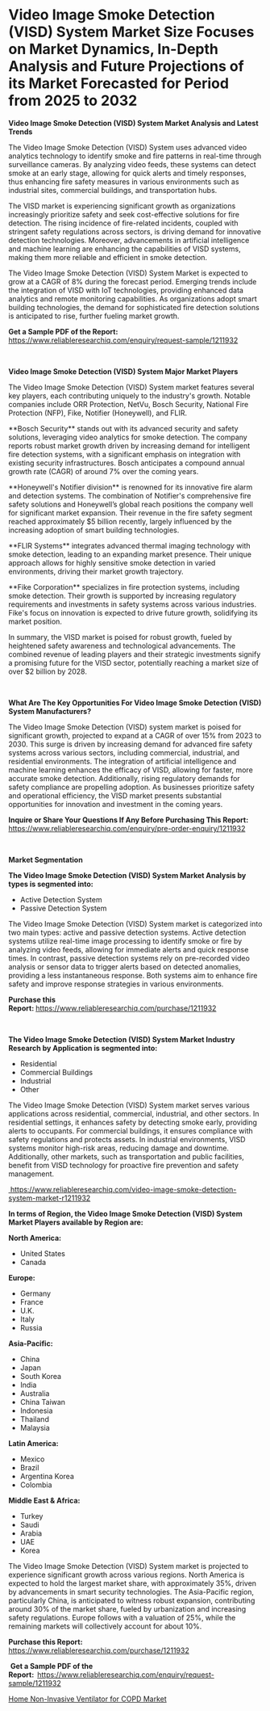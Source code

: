 <p><h1>Video Image Smoke Detection (VISD) System Market Size Focuses on Market Dynamics, In-Depth Analysis and Future Projections of its Market Forecasted for Period from 2025 to 2032</h1></p><p><strong>Video Image Smoke Detection (VISD) System Market Analysis and Latest Trends</strong></p>
<p><p>The Video Image Smoke Detection (VISD) System uses advanced video analytics technology to identify smoke and fire patterns in real-time through surveillance cameras. By analyzing video feeds, these systems can detect smoke at an early stage, allowing for quick alerts and timely responses, thus enhancing fire safety measures in various environments such as industrial sites, commercial buildings, and transportation hubs.</p><p>The VISD market is experiencing significant growth as organizations increasingly prioritize safety and seek cost-effective solutions for fire detection. The rising incidence of fire-related incidents, coupled with stringent safety regulations across sectors, is driving demand for innovative detection technologies. Moreover, advancements in artificial intelligence and machine learning are enhancing the capabilities of VISD systems, making them more reliable and efficient in smoke detection.</p><p>The Video Image Smoke Detection (VISD) System Market is expected to grow at a CAGR of 8% during the forecast period. Emerging trends include the integration of VISD with IoT technologies, providing enhanced data analytics and remote monitoring capabilities. As organizations adopt smart building technologies, the demand for sophisticated fire detection solutions is anticipated to rise, further fueling market growth.</p></p>
<p><strong>Get a Sample PDF of the Report:&nbsp;</strong> <a href="https://www.reliableresearchiq.com/enquiry/request-sample/1211932?utm_campaign=2780&utm_medium=2&utm_source=Github&utm_content=ia&utm_term=24032025&utm_id=video-image-smoke-detection-visd-system">https://www.reliableresearchiq.com/enquiry/request-sample/1211932</a></p>
<p>&nbsp;</p>
<p><strong>Video Image Smoke Detection (VISD) System Major Market Players</strong></p>
<p><p>The Video Image Smoke Detection (VISD) System market features several key players, each contributing uniquely to the industry's growth. Notable companies include ORR Protection, NetVu, Bosch Security, National Fire Protection (NFP), Fike, Notifier (Honeywell), and FLIR.</p><p>**Bosch Security** stands out with its advanced security and safety solutions, leveraging video analytics for smoke detection. The company reports robust market growth driven by increasing demand for intelligent fire detection systems, with a significant emphasis on integration with existing security infrastructures. Bosch anticipates a compound annual growth rate (CAGR) of around 7% over the coming years.</p><p>**Honeywell's Notifier division** is renowned for its innovative fire alarm and detection systems. The combination of Notifier's comprehensive fire safety solutions and Honeywell’s global reach positions the company well for significant market expansion. Their revenue in the fire safety segment reached approximately $5 billion recently, largely influenced by the increasing adoption of smart building technologies.</p><p>**FLIR Systems** integrates advanced thermal imaging technology with smoke detection, leading to an expanding market presence. Their unique approach allows for highly sensitive smoke detection in varied environments, driving their market growth trajectory.</p><p>**Fike Corporation** specializes in fire protection systems, including smoke detection. Their growth is supported by increasing regulatory requirements and investments in safety systems across various industries. Fike's focus on innovation is expected to drive future growth, solidifying its market position.</p><p>In summary, the VISD market is poised for robust growth, fueled by heightened safety awareness and technological advancements. The combined revenue of leading players and their strategic investments signify a promising future for the VISD sector, potentially reaching a market size of over $2 billion by 2028.</p></p>
<p>&nbsp;</p>
<p><strong>What Are The Key Opportunities For Video Image Smoke Detection (VISD) System Manufacturers?</strong></p>
<p><p>The Video Image Smoke Detection (VISD) system market is poised for significant growth, projected to expand at a CAGR of over 15% from 2023 to 2030. This surge is driven by increasing demand for advanced fire safety systems across various sectors, including commercial, industrial, and residential environments. The integration of artificial intelligence and machine learning enhances the efficacy of VISD, allowing for faster, more accurate smoke detection. Additionally, rising regulatory demands for safety compliance are propelling adoption. As businesses prioritize safety and operational efficiency, the VISD market presents substantial opportunities for innovation and investment in the coming years.</p></p>
<p><strong>Inquire or Share Your Questions If Any Before Purchasing This Report:</strong> <a href="https://www.reliableresearchiq.com/enquiry/pre-order-enquiry/1211932?utm_campaign=2780&utm_medium=2&utm_source=Github&utm_content=ia&utm_term=24032025&utm_id=video-image-smoke-detection-visd-system">https://www.reliableresearchiq.com/enquiry/pre-order-enquiry/1211932</a></p>
<p>&nbsp;</p>
<p><strong>Market Segmentation</strong></p>
<p><strong>The Video Image Smoke Detection (VISD) System Market Analysis by types is segmented into:</strong></p>
<p><ul><li>Active Detection System</li><li>Passive Detection System</li></ul></p>
<p><p>The Video Image Smoke Detection (VISD) System market is categorized into two main types: active and passive detection systems. Active detection systems utilize real-time image processing to identify smoke or fire by analyzing video feeds, allowing for immediate alerts and quick response times. In contrast, passive detection systems rely on pre-recorded video analysis or sensor data to trigger alerts based on detected anomalies, providing a less instantaneous response. Both systems aim to enhance fire safety and improve response strategies in various environments.</p></p>
<p><strong>Purchase this Report:&nbsp;</strong><a href="https://www.reliableresearchiq.com/purchase/1211932?utm_campaign=2780&utm_medium=2&utm_source=Github&utm_content=ia&utm_term=24032025&utm_id=video-image-smoke-detection-visd-system">https://www.reliableresearchiq.com/purchase/1211932</a></p>
<p>&nbsp;</p>
<p><strong>The Video Image Smoke Detection (VISD) System Market Industry Research by Application is segmented into:</strong></p>
<p><ul><li>Residential</li><li>Commercial Buildings</li><li>Industrial</li><li>Other</li></ul></p>
<p><p>The Video Image Smoke Detection (VISD) System market serves various applications across residential, commercial, industrial, and other sectors. In residential settings, it enhances safety by detecting smoke early, providing alerts to occupants. For commercial buildings, it ensures compliance with safety regulations and protects assets. In industrial environments, VISD systems monitor high-risk areas, reducing damage and downtime. Additionally, other markets, such as transportation and public facilities, benefit from VISD technology for proactive fire prevention and safety management.</p></p>
<p><a href="https://www.reliableresearchiq.com/video-image-smoke-detection-system-market-r1211932?utm_campaign=2780&utm_medium=2&utm_source=Github&utm_content=ia&utm_term=24032025&utm_id=video-image-smoke-detection-visd-system">&nbsp;https://www.reliableresearchiq.com/video-image-smoke-detection-system-market-r1211932</a></p>
<p><strong>In terms of Region, the Video Image Smoke Detection (VISD) System Market Players available by Region are:</strong></p>
<p>
    <p> <strong> North America: </strong>
        <ul>
            <li>United States</li>
            <li>Canada</li>
        </ul>
        </p> 
    <p> <strong> Europe: </strong>
        <ul>
            <li>Germany</li>
            <li>France</li>
            <li>U.K.</li>
            <li>Italy</li>
            <li>Russia</li>
        </ul>
        </p> 
    <p> <strong> Asia-Pacific: </strong>
        <ul>
            <li>China</li>
            <li>Japan</li>
            <li>South Korea</li>
            <li>India</li>
            <li>Australia</li>
            <li>China Taiwan</li>
            <li>Indonesia</li>
            <li>Thailand</li>
            <li>Malaysia</li>
        </ul>
        </p> 
    <p> <strong> Latin America: </strong>
        <ul>
            <li>Mexico</li>
            <li>Brazil</li>
            <li>Argentina Korea</li>
            <li>Colombia</li>
        </ul>
        </p> 
    <p> <strong> Middle East & Africa: </strong>
        <ul>
            <li>Turkey</li>
            <li>Saudi</li>
            <li>Arabia</li>
            <li>UAE</li>
            <li>Korea</li>
        </ul>
    </p>
    </p>
<p><p>The Video Image Smoke Detection (VISD) System market is projected to experience significant growth across various regions. North America is expected to hold the largest market share, with approximately 35%, driven by advancements in smart security technologies. The Asia-Pacific region, particularly China, is anticipated to witness robust expansion, contributing around 30% of the market share, fueled by urbanization and increasing safety regulations. Europe follows with a valuation of 25%, while the remaining markets will collectively account for about 10%.</p></p>
<p><strong>Purchase this Report: </strong><a href="https://www.reliableresearchiq.com/purchase/1211932?utm_campaign=2780&utm_medium=2&utm_source=Github&utm_content=ia&utm_term=24032025&utm_id=video-image-smoke-detection-visd-system">https://www.reliableresearchiq.com/purchase/1211932</a></p>
<p>&nbsp;<strong>Get a Sample PDF of the Report:&nbsp;&nbsp;</strong><a href="https://www.reliableresearchiq.com/enquiry/request-sample/1211932?utm_campaign=2780&utm_medium=2&utm_source=Github&utm_content=ia&utm_term=24032025&utm_id=video-image-smoke-detection-visd-system">https://www.reliableresearchiq.com/enquiry/request-sample/1211932</a></p>
<p><strong></strong></p>
<p><p><a href="https://github.com/shefikagbons/Market-Research-Report-List-1/blob/main/home-non-invasive-ventilator-for-copd-market.md?utm_campaign=2780&utm_medium=2&utm_source=Github&utm_content=ia&utm_term=24032025&utm_id=video-image-smoke-detection-visd-system">Home Non-Invasive Ventilator for COPD Market</a></p></p>